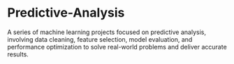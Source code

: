 # Predictive-Analysis
A series of machine learning projects focused on predictive analysis, involving data cleaning, feature selection, model evaluation, and performance optimization to solve real-world problems and deliver accurate results.
